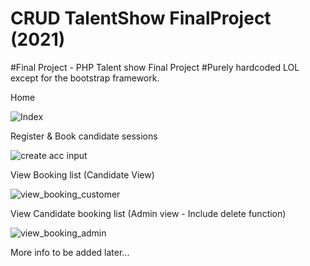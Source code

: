 # CRUD TalentShow FinalProject (2021)

#Final Project - PHP Talent show Final Project
#Purely hardcoded LOL except for the bootstrap framework.

Home

![Index](https://user-images.githubusercontent.com/43557039/175549223-9028f91e-e9ae-4b39-8e33-7c2dee8f341d.PNG)

Register & Book candidate sessions

![create acc input](https://user-images.githubusercontent.com/43557039/175549571-3e9ffe15-6417-4c66-9be7-b9490d9e3995.PNG)

View Booking list (Candidate View)

![view_booking_customer](https://user-images.githubusercontent.com/43557039/175549804-8f73fad1-6894-4659-9b88-311240f7667d.PNG)

View Candidate booking list (Admin view - Include delete function)

![view_booking_admin](https://user-images.githubusercontent.com/43557039/175549860-c430e173-bc61-4e1d-ad20-2601d4776590.PNG)
 
 More info to be added later...
